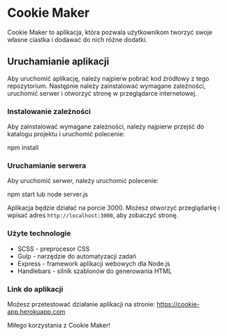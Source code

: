 # Cookie Maker

Cookie Maker to aplikacja, która pozwala użytkownikom tworzyć swoje własne ciastka i dodawać do nich różne dodatki.

## Uruchamianie aplikacji

Aby uruchomić aplikację, należy najpierw pobrać kod źródłowy z tego repozytorium. Następnie należy zainstalować wymagane zależności, uruchomić serwer i otworzyć stronę w przeglądarce internetowej.


### Instalowanie zależności

Aby zainstalować wymagane zależności, należy najpierw przejść do katalogu projektu i uruchomić polecenie:

npm install

### Uruchamianie serwera

Aby uruchomić serwer, należy uruchomić polecenie:

npm start lub node server.js


Aplikacja będzie działać na porcie 3000. Możesz otworzyć przeglądarkę i wpisać adres `http://localhost:3000`, aby zobaczyć stronę.

### Użyte technologie

- SCSS - preprocesor CSS
- Gulp - narzędzie do automatyzacji zadań
- Express - framework aplikacji webowych dla Node.js
- Handlebars - silnik szablonów do generowania HTML

### Link do aplikacji

Możesz przetestować działanie aplikacji na stronie: https://cookie-app.herokuapp.com


Miłego  korzystania z Cookie Maker!
